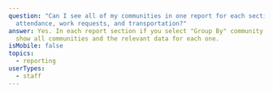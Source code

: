```yaml
---
question: "Can I see all of my communities in one report for each section:
  attendance, work requests, and transportation?"
answer: Yes. In each report section if you select "Group By" community it will
  show all communities and the relevant data for each one.
isMobile: false
topics:
  - reporting
userTypes:
  - staff
---
```

